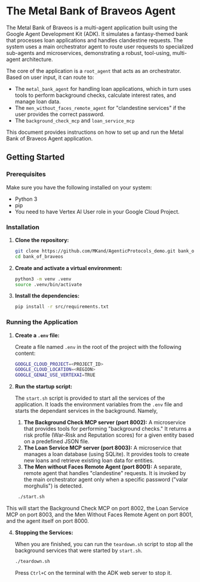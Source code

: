 # The Metal Bank of Braveos Agent

The Metal Bank of Braveos is a multi-agent application built using the Google Agent Development Kit (ADK). It simulates a fantasy-themed bank that processes loan applications and handles clandestine requests. The system uses a main orchestrator agent to route user requests to specialized sub-agents and microservices, demonstrating a robust, tool-using, multi-agent architecture.

The core of the application is a `root_agent` that acts as an orchestrator. Based on user input, it can route to:

*   The `metal_bank_agent` for handling loan applications, which in turn uses tools to perform background checks, calculate interest rates, and manage loan data.
*   The `men_without_faces_remote_agent` for "clandestine services" if the user provides the correct password.
*   The `background_check_mcp` and `loan_service_mcp`

This document provides instructions on how to set up and run the Metal Bank of Braveos Agent application.

## Getting Started

### Prerequisites

Make sure you have the following installed on your system:

*   Python 3
*   pip
*   You need to have Vertex AI User role in your Google Cloud Project.

### Installation

1.  **Clone the repository:**

    ```bash
    git clone https://github.com/MKand/AgenticProtocols_demo.git bank_of_braveos
    cd bank_of_braveos
    ```

2.  **Create and activate a virtual environment:**

    ```bash
    python3 -m venv .venv
    source .venv/bin/activate
    ```

3.  **Install the dependencies:**

    ```bash
    pip install -r src/requirements.txt
    ```

### Running the Application

1.  **Create a `.env` file:**

    Create a file named `.env` in the root of the project with the following content:

    ```bash
    GOOGLE_CLOUD_PROJECT=<PROJECT_ID>
    GOOGLE_CLOUD_LOCATION=<REGION>
    GOOGLE_GENAI_USE_VERTEXAI=TRUE
    ```

2.  **Run the startup script:**

    The `start.sh` script is provided to start all the services of the application. It loads the environment variables from the `.env` file and starts the dependant services in the background. Namely,
    1. **The Background Check MCP server (port 8002):** A microservice that provides tools for performing "background checks." It returns a risk profile (War-Risk and Reputation scores) for a given entity based on a predefined JSON file.
    2. **The Loan Service MCP server (port 8003):** A microservice that manages a loan database (using SQLite). It provides tools to create new loans and retrieve existing loan data for entities.
    3. **The Men without Faces Remote Agent (port 8001):** A separate, remote agent that handles "clandestine" requests. It is invoked by the main orchestrator agent only when a specific password ("valar morghulis") is detected.

    ```bash
     ./start.sh
    ```

This will start the Background Check MCP on port 8002, the Loan Service MCP on port 8003, and the Men Without Faces Remote Agent on port 8001, and the agent itself on port 8000.

4.  **Stopping the Services:**

    When you are finished, you can run the `teardown.sh` script to stop all the background services that were started by `start.sh`.

    ```bash
    ./teardown.sh
    ```

    Press `Ctrl+C` on the terminal with the ADK web server to stop it.